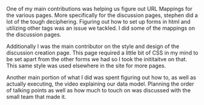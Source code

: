 One of my main contributions was helping us figure out URL Mappings for the various pages. More specifically for the discussion pages, stephen did a lot of the tough deciphering. Figuring out how to set up forms in html and utilizing other tags was an issue we tackled. I did some of the mappings on the discussion pages.  

Additionally I was the main contributor on the style and design of the discussion creation page. This page required a little bit of CSS in my mind to be set apart from the other forms we had so I took the inititaitve on that. This same style was used elsewhere in the site for more pages.  

Another main portion of what I did was spent figuring out how to, as well as actually executing, the video explaining our data model. Planning the order of talking points as well as how much to touch on was discussed with the small team that made it.    